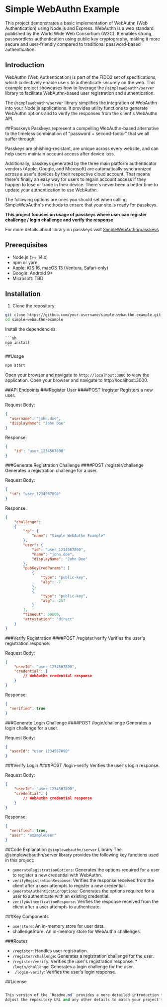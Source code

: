# Simple WebAuthn Example

This project demonstrates a basic implementation of WebAuthn (Web Authentication) using Node.js and Express. WebAuthn is a web standard published by the World Wide Web Consortium (W3C). It enables strong, passwordless authentication using public key cryptography, making it more secure and user-friendly compared to traditional password-based authentication.

## Introduction

WebAuthn (Web Authentication) is part of the FIDO2 set of specifications, which collectively enable users to authenticate securely on the web. This example project showcases how to leverage the `@simplewebauthn/server` library to facilitate WebAuthn-based user registration and authentication.

The `@simplewebauthn/server` library simplifies the integration of WebAuthn into your Node.js applications. It provides utility functions to generate WebAuthn options and to verify the responses from the client's WebAuthn API.

##Passkeys
Passkeys represent a compelling WebAuthn-based alternative to the timeless combination of "password + second-factor" that we all suffer through.

Passkeys are phishing-resistant, are unique across every website, and can help users maintain account access after device loss.

Additionally, passkeys generated by the three main platform authenticator vendors (Apple, Google, and Microsoft) are automatically synchronized across a user's devices by their respective cloud account. That means there's finally an easy way for users to regain account access if they happen to lose or trade in their device. There's never been a better time to update your authentication to use WebAuthn.

The following options are ones you should set when calling SimpleWebAuthn's methods to ensure that your site is ready for passkeys.

**This project focuses on usage of passkeys where user can register challenge / login challenge and verify the response**

For more details about library on passkeys visit [SimpleWebAuthn/passkeys](https://simplewebauthn.dev/docs/advanced/passkeys)

## Prerequisites

- Node.js (>= 14.x)
- npm or yarn
- Apple: iOS 16, macOS 13 (Ventura, Safari-only)
- Google: Android 9+
- Microsoft: TBD



## Installation

1. Clone the repository:

```sh
git clone https://github.com/your-username/simple-webauthn-example.git
cd simple-webauthn-example
```

Install the dependencies:
    
    ```sh
    npm install
    ```
##Usage
```sh
npm start
```
Open your browser and navigate to `http://localhost:3000` to view the application.
Open your browser and navigate to http://localhost:3000.

##API Endpoints
###Register User
####POST /register
Registers a new user.

Request Body:
```json
{
  "username": "john.doe",
  "displayName": "John Doe"
}
```
Response:
```json
{
    "id": "user_1234567890"
}
```

###Generate Registration Challenge
####POST /register/challenge
Generates a registration challenge for a user.

Request Body:
```json
{
  "id": "user_1234567890"
}
```
Response:
```json
{
    "challenge":
    {
        "rp": {
            "name": "Simple WebAuthn Example"
        },
        "user": {
            "id": "user_1234567890",
            "name": "john.doe",
            "displayName": "John Doe"
        },
        "pubKeyCredParams": [
            {
                "type": "public-key",
                "alg": -7
            },
            {
                "type": "public-key",
                "alg": -257
            }
        ],
        "timeout": 60000,
        "attestation": "direct"
    }
}
```

###Verify Registration
####POST /register/verify
Verifies the user's registration response.

Request Body:
```json
{
    "userId": "user_1234567890",
    "credential": {
        // WebAuthn credential response
    }
}

```

Response:
```json
{
  "verified": true
}

```
###Generate Login Challenge
####POST /login/challenge
Generates a login challenge for a user.

Request Body:
```json
{
  "userId": "user_1234567890"
}
```
###Verify Login
####POST /login-verify
Verifies the user's login response.

Request Body:
```json
{   
    "userId": "user_1234567890",
    "credential": {
        // WebAuthn credential response
    }
}
```
Response:
```json
{
  "verified": true,
  "user": "exampleUser"
}
```

##Code Explanation
`@simplewebauthn/server` Library
The @simplewebauthn/server library provides the following key functions used in this project:

* `generateRegistrationOptions`: Generates the options required for a user to register a new credential with WebAuthn.
* `verifyRegistrationResponse`: Verifies the response received from the client after a user attempts to register a new credential.
* `generateAuthenticationOptions`: Generates the options required for a user to authenticate with an existing credential.
* `verifyAuthenticationResponse`: Verifies the response received from the client after a user attempts to authenticate.

###Key Components
* `userstore`: An in-memory store for user data.
* challengeStore: An in-memory store for WebAuthn challenges.

###Routes
* `/register`: Handles user registration.
* `/register/challenge`: Generates a registration challenge for the user.
* `/register/verify`: Verifies the user's registration response.
*` /login/challenge`: Generates a login challenge for the user.
* ` /login-verify`: Verifies the user's login response.


##License
```css

This version of the `Readme.md` provides a more detailed introduction to the WebAuthn protocol, a clearer explanation of the `@simplewebauthn/server` library, and a thorough breakdown of the API endpoints and their purposes. 
Adjust the repository URL and any other details to match your project's specifics.
```
